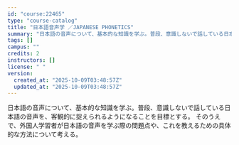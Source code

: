 ```yaml
---
id: "course:22465"
type: "course-catalog"
title: "日本語音声学 ／JAPANESE PHONETICS"
summary: "日本語の音声について、基本的な知識を学ぶ。普段、意識しないで話している日本語の音声を、客観的に捉えられるようになることを目標とする。 そのうえで、外国人学習者が日本語の音声を学ぶ際の問題点や、これを教えるための具体的な方法について考える。"
tags: []
campus: ""
credits: 2
instructors: []
license: " "
version:
  created_at: "2025-10-09T03:48:57Z"
  updated_at: "2025-10-09T03:48:57Z"
---
```


日本語の音声について、基本的な知識を学ぶ。普段、意識しないで話している日本語の音声を、客観的に捉えられるようになることを目標とする。 そのうえで、外国人学習者が日本語の音声を学ぶ際の問題点や、これを教えるための具体的な方法について考える。
